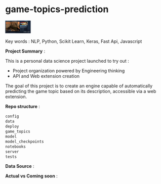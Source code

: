 # game-topics-prediction

<img src="https://github.com/LarionovaAnastasia/game-topics-prediction/blob/main/assets/life_run.gif" width="80" height="40" />



Key words : NLP, Python, Scikit Learn, Keras, Fast Api, Javascript 


**Project Summary** :

This is a personal data science project launched to try out :
- Project organization powered by Engineering thinking
- API and Web extension creation 
 
The goal of this project is to create an engine capable of automatically predicting the game topic based on its description, accessible via a web extension. 

**Repo structure** : 

    config 
    data 
    deploy
    game_topics 
    model
    model_checkpoints
    notebooks
    server
    tests

**Data Source** : 

**Actual vs Coming soon** : 

